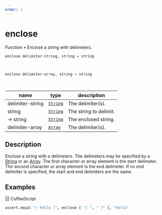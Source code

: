 ```yaml
---
order: 1
---
```

# enclose

_Function_ &bull; Enclose a string with delimeters.

<pre><code>enclose delimiter-string, string &rarr; string</code></pre>
<br>
<pre><code>enclose delimiter-array, string &rarr; string</code></pre>
<br>

| name | type | description |
|------|------|-------------|
|delimiter-string|[`String`][String]|The delimiter(s).|
|string|[`String`][String]|The string to delimit.|
|&rarr; string|[`String`][String]|The enclosed string.|
|delimiter-array|[`Array`][Array]|The delimiter(s).|


## Description

Enclose a string with a delimeters. The delimeters may be specified by a [String][String] or an [Array][Array]. The first character or array element is the start delimeter. The second character or array element is the end delimeter. If no end delimiter is specified, the start and end delimiters are the same.

## Examples


 ||| CoffeeScript 
```coffeescript Enclosing a string within parenthesis.
assert.equal "( hello )", enclose [ "( ", " )" ], "hello"

```


[String]: https://developer.mozilla.org/en-US/docs/Web/JavaScript/Reference/Global_Objects/String
[Array]: https://developer.mozilla.org/en-US/docs/Web/JavaScript/Reference/Global_Objects/Array